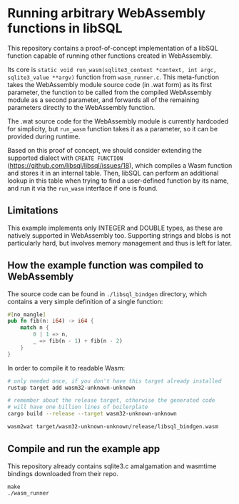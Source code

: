 # Running arbitrary WebAssembly functions in libSQL

This repository contains a proof-of-concept implementation of a libSQL function capable of running other functions created in WebAssembly.

Its core is `static void run_wasm(sqlite3_context *context, int argc, sqlite3_value **argv)` function from `wasm_runner.c`. This meta-function takes the WebAssembly module source code (in .wat form) as its first parameter, the function to be called from the compiled WebAssembly module as a second parameter, and forwards all of the remaining parameters directly to the WebAssembly function.

The .wat source code for the WebAssembly module is currently hardcoded for simplicity, but `run_wasm` function takes it as a parameter, so it can be provided during runtime.

Based on this proof of concept, we should consider extending the supported dialect with `CREATE FUNCTION` (https://github.com/libsql/libsql/issues/18), which compiles a Wasm function and stores it in an internal table.
Then, libSQL can perform an additional lookup in this table when trying to find a user-defined function by its name, and run it via the `run_wasm` interface if one is found.

## Limitations

This example implements only INTEGER and DOUBLE types, as these are natively supported in WebAssembly too. Supporting strings and blobs is not particularly hard, but involves memory management and thus is left for later.

## How the example function was compiled to WebAssembly

The source code can be found in `./libsql_bindgen` directory, which contains a very simple definition of a single function:
```rust
#[no_mangle]
pub fn fib(n: i64) -> i64 {
    match n {
        0 | 1 => n,
        _ => fib(n - 1) + fib(n - 2)
    }
}
```

In order to compile it to readable Wasm:
```sh
# only needed once, if you don't have this target already installed
rustup target add wasm32-unknown-unknown 

# remember about the release target, otherwise the generated code
# will have one billion lines of boilerplate
cargo build --release --target wasm32-unknown-unknown

wasm2wat target/wasm32-unknown-unknown/release/libsql_bindgen.wasm
```

## Compile and run the example app
This repository already contains sqlite3.c amalgamation and wasmtime bindings downloaded from their repo.
```
make
./wasm_runner
```

